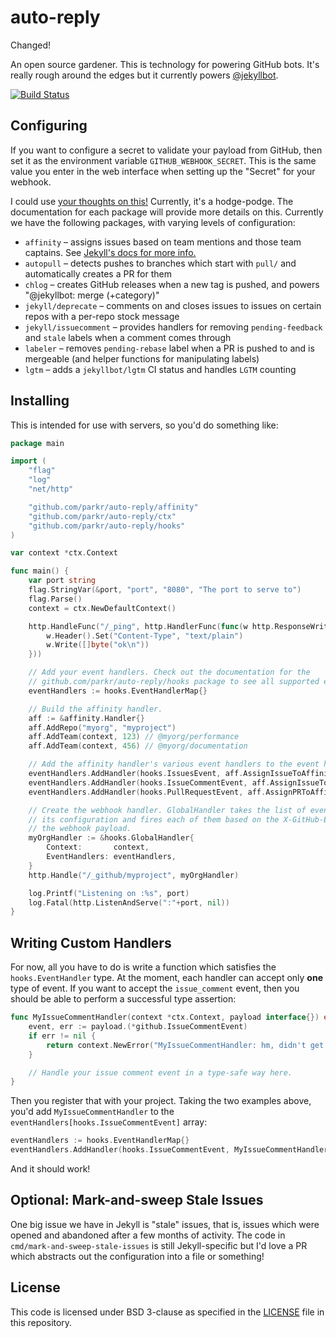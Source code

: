 # auto-reply

Changed!

An open source gardener. This is technology for powering GitHub bots. It's really rough around the edges but it currently powers [@jekyllbot](https://github.com/jekyllbot).

[![Build Status](https://travis-ci.org/parkr/auto-reply.svg?branch=master)](https://travis-ci.org/parkr/auto-reply)

## Configuring

If you want to configure a secret to validate your payload from GitHub,
then set it as the environment variable `GITHUB_WEBHOOK_SECRET`. This is
the same value you enter in the web interface when setting up the "Secret"
for your webhook.

I could use [your thoughts on this!](https://github.com/parkr/auto-reply/issues/4) Currently, it's a hodge-podge. The documentation for each package will provide more details on this. Currently we have the following packages, with varying levels of configuration:

- `affinity` – assigns issues based on team mentions and those team captains. See [Jekyll's docs for more info.](https://github.com/jekyll/jekyll/blob/master/docs/affinity-team-captain.md)
- `autopull` – detects pushes to branches which start with `pull/` and automatically creates a PR for them
- `chlog` – creates GitHub releases when a new tag is pushed, and powers "@jekyllbot: merge (+category)"
- `jekyll/deprecate` – comments on and closes issues to issues on certain repos with a per-repo stock message
- `jekyll/issuecomment` – provides handlers for removing `pending-feedback` and `stale` labels when a comment comes through
- `labeler` – removes `pending-rebase` label when a PR is pushed to and is mergeable (and helper functions for manipulating labels)
- `lgtm` – adds a `jekyllbot/lgtm` CI status and handles `LGTM` counting

## Installing

This is intended for use with servers, so you'd do something like:

```go
package main

import (
	"flag"
	"log"
	"net/http"

	"github.com/parkr/auto-reply/affinity"
	"github.com/parkr/auto-reply/ctx"
	"github.com/parkr/auto-reply/hooks"
)

var context *ctx.Context

func main() {
	var port string
	flag.StringVar(&port, "port", "8080", "The port to serve to")
	flag.Parse()
	context = ctx.NewDefaultContext()

	http.HandleFunc("/_ping", http.HandlerFunc(func(w http.ResponseWriter, r *http.Request) {
		w.Header().Set("Content-Type", "text/plain")
		w.Write([]byte("ok\n"))
	}))

	// Add your event handlers. Check out the documentation for the
	// github.com/parkr/auto-reply/hooks package to see all supported events.
	eventHandlers := hooks.EventHandlerMap{}

	// Build the affinity handler.
	aff := &affinity.Handler{}
	aff.AddRepo("myorg", "myproject")
	aff.AddTeam(context, 123) // @myorg/performance
	aff.AddTeam(context, 456) // @myorg/documentation

	// Add the affinity handler's various event handlers to the event handlers map :)
	eventHandlers.AddHandler(hooks.IssuesEvent, aff.AssignIssueToAffinityTeamCaptain)
	eventHandlers.AddHandler(hooks.IssueCommentEvent, aff.AssignIssueToAffinityTeamCaptainFromComment)
	eventHandlers.AddHandler(hooks.PullRequestEvent, aff.AssignPRToAffinityTeamCaptain)

	// Create the webhook handler. GlobalHandler takes the list of event handlers from
	// its configuration and fires each of them based on the X-GitHub-Event header from
	// the webhook payload.
	myOrgHandler := &hooks.GlobalHandler{
		Context:       context,
		EventHandlers: eventHandlers,
	}
	http.Handle("/_github/myproject", myOrgHandler)

	log.Printf("Listening on :%s", port)
	log.Fatal(http.ListenAndServe(":"+port, nil))
}
```

## Writing Custom Handlers

For now, all you have to do is write a function which satisfies the `hooks.EventHandler` type. At the moment, each handler can accept only **one** type of event. If you want to accept the `issue_comment` event, then you should be able to perform a successful type assertion:

```go
func MyIssueCommentHandler(context *ctx.Context, payload interface{}) error {
    event, err := payload.(*github.IssueCommentEvent)
    if err != nil {
        return context.NewError("MyIssueCommentHandler: hm, didn't get an IssueCommentEvent: %v", err)
    }

    // Handle your issue comment event in a type-safe way here.
}
```

Then you register that with your project. Taking the two examples above, you'd add `MyIssueCommentHandler` to the `eventHandlers[hooks.IssueCommentEvent]` array:

```go
eventHandlers := hooks.EventHandlerMap{}
eventHandlers.AddHandler(hooks.IssueCommentEvent, MyIssueCommentHandler)
```

And it should work!

## Optional: Mark-and-sweep Stale Issues

One big issue we have in Jekyll is "stale" issues, that is, issues which were opened and abandoned after a few months of activity. The code in `cmd/mark-and-sweep-stale-issues` is still Jekyll-specific but I'd love a PR which abstracts out the configuration into a file or something!

## License

This code is licensed under BSD 3-clause as specified in the [LICENSE](LICENSE) file in this repository.
